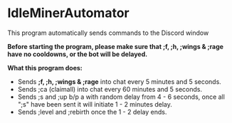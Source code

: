 # IdleMinerAutomator
This program automatically sends commands to the Discord window

**Before starting the program, please make sure that ;f, ;h, ;wings & ;rage have no cooldowns, or the bot will be delayed.**

**What this program does:**
  - Sends **;f, ;h, ;wings & ;rage** into chat every 5 minutes and 5 seconds.
  - Sends ;ca (claimall) into chat every 60 minutes and 5 seconds.
  - Sends ;s and ;up b/p a with random delay from 4 - 6 seconds, once all ";s" have been sent it will initiate 1 - 2 minutes delay.
  - Sends ;level and ;rebirth once the 1 - 2 delay ends.
